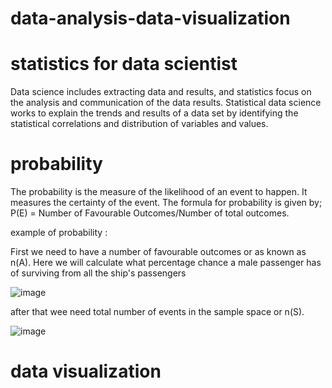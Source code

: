 # data-analysis-data-visualization
# statistics for data scientist
Data science includes extracting data and results, and statistics focus on the analysis and communication of the data results. Statistical data science works to explain the trends and results of a data set by identifying the statistical correlations and distribution of variables and values.

# probability
The probability is the measure of the likelihood of an event to happen. It measures the certainty of the event. The formula for probability is given by; P(E) = Number of Favourable Outcomes/Number of total outcomes.

example of probability :

First we need to have a number of favourable outcomes or as known as n(A). Here we will calculate what percentage chance a male passenger has of surviving from all the ship's passengers

![image](https://github.com/fadillahrahmadaniyah/data-analysis-data-visualization/assets/147982664/19b4a0f3-c1a3-4f65-8795-82a091a0520d)

after that wee need  total number of events in the sample space or n(S).

![image](https://github.com/fadillahrahmadaniyah/data-analysis-data-visualization/assets/147982664/4dd6744e-20e3-4d2d-aa49-1b9cee9cb1ae)



# data visualization
